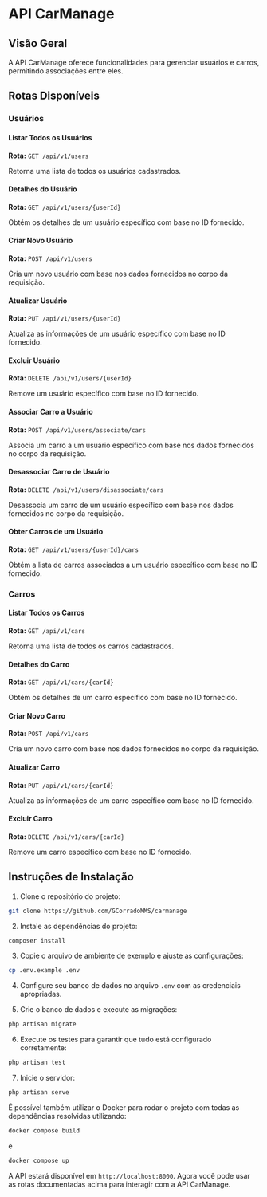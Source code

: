# API CarManage

## Visão Geral

A API CarManage oferece funcionalidades para gerenciar usuários e carros, permitindo associações entre eles.

## Rotas Disponíveis

### Usuários

#### Listar Todos os Usuários

**Rota:** `GET /api/v1/users`

Retorna uma lista de todos os usuários cadastrados.

#### Detalhes do Usuário

**Rota:** `GET /api/v1/users/{userId}`

Obtém os detalhes de um usuário específico com base no ID fornecido.

#### Criar Novo Usuário

**Rota:** `POST /api/v1/users`

Cria um novo usuário com base nos dados fornecidos no corpo da requisição.

#### Atualizar Usuário

**Rota:** `PUT /api/v1/users/{userId}`

Atualiza as informações de um usuário específico com base no ID fornecido.

#### Excluir Usuário

**Rota:** `DELETE /api/v1/users/{userId}`

Remove um usuário específico com base no ID fornecido.

#### Associar Carro a Usuário

**Rota:** `POST /api/v1/users/associate/cars`

Associa um carro a um usuário específico com base nos dados fornecidos no corpo da requisição.

#### Desassociar Carro de Usuário

**Rota:** `DELETE /api/v1/users/disassociate/cars`

Desassocia um carro de um usuário específico com base nos dados fornecidos no corpo da requisição.

#### Obter Carros de um Usuário

**Rota:** `GET /api/v1/users/{userId}/cars`

Obtém a lista de carros associados a um usuário específico com base no ID fornecido.

### Carros

#### Listar Todos os Carros

**Rota:** `GET /api/v1/cars`

Retorna uma lista de todos os carros cadastrados.

#### Detalhes do Carro

**Rota:** `GET /api/v1/cars/{carId}`

Obtém os detalhes de um carro específico com base no ID fornecido.

#### Criar Novo Carro

**Rota:** `POST /api/v1/cars`

Cria um novo carro com base nos dados fornecidos no corpo da requisição.

#### Atualizar Carro

**Rota:** `PUT /api/v1/cars/{carId}`

Atualiza as informações de um carro específico com base no ID fornecido.

#### Excluir Carro

**Rota:** `DELETE /api/v1/cars/{carId}`

Remove um carro específico com base no ID fornecido.

## Instruções de Instalação

1. Clone o repositório do projeto:

```bash
git clone https://github.com/GCorradoMMS/carmanage
```

2. Instale as dependências do projeto:

```bash
composer install
```

3. Copie o arquivo de ambiente de exemplo e ajuste as configurações:

```bash
cp .env.example .env
```

4. Configure seu banco de dados no arquivo `.env` com as credenciais apropriadas.

5. Crie o banco de dados e execute as migrações:

```bash
php artisan migrate
```

6. Execute os testes para garantir que tudo está configurado corretamente:

```bash
php artisan test
```

7. Inicie o servidor:

```bash
php artisan serve
```
É possível também utilizar o Docker para rodar o projeto com todas as dependências resolvidas utilizando:

```bash
docker compose build
```
e

```bash
docker compose up
```

A API estará disponível em `http://localhost:8000`. Agora você pode usar as rotas documentadas acima para interagir com a API CarManage.
